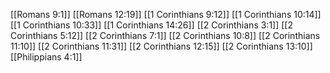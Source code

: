 [[Romans 9:1]]
[[Romans 12:19]]
[[1 Corinthians 9:12]]
[[1 Corinthians 10:14]]
[[1 Corinthians 10:33]]
[[1 Corinthians 14:26]]
[[2 Corinthians 3:1]]
[[2 Corinthians 5:12]]
[[2 Corinthians 7:1]]
[[2 Corinthians 10:8]]
[[2 Corinthians 11:10]]
[[2 Corinthians 11:31]]
[[2 Corinthians 12:15]]
[[2 Corinthians 13:10]]
[[Philippians 4:1]]
